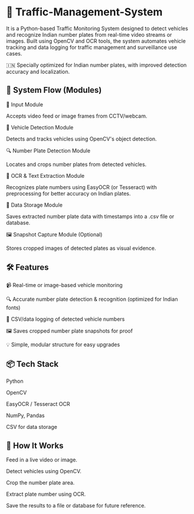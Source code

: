 # 🚦 Traffic-Management-System

It is a Python-based Traffic Monitoring System designed to detect vehicles and recognize Indian number plates from real-time video streams or images. Built using OpenCV and OCR tools, the system automates vehicle tracking and data logging for traffic management and surveillance use cases.

🇮🇳 Specially optimized for Indian number plates, with improved detection accuracy and localization.

## 🧩 System Flow (Modules)
🎥 Input Module

Accepts video feed or image frames from CCTV/webcam.

🚗 Vehicle Detection Module

Detects and tracks vehicles using OpenCV's object detection.

🔍 Number Plate Detection Module

Locates and crops number plates from detected vehicles.

🧠 OCR & Text Extraction Module

Recognizes plate numbers using EasyOCR (or Tesseract) with preprocessing for better accuracy on Indian plates.

💾 Data Storage Module

Saves extracted number plate data with timestamps into a .csv file or database.

🖼️ Snapshot Capture Module (Optional)

Stores cropped images of detected plates as visual evidence.

## 🛠️ Features
📹 Real-time or image-based vehicle monitoring

🔍 Accurate number plate detection & recognition (optimized for Indian fonts)

🧾 CSV/data logging of detected vehicle numbers

🖼️ Saves cropped number plate snapshots for proof

💡 Simple, modular structure for easy upgrades

## 📦 Tech Stack
Python

OpenCV

EasyOCR / Tesseract OCR

NumPy, Pandas

CSV for data storage

## 🚀 How It Works
Feed in a live video or image.

Detect vehicles using OpenCV.

Crop the number plate area.

Extract plate number using OCR.

Save the results to a file or database for future reference.
